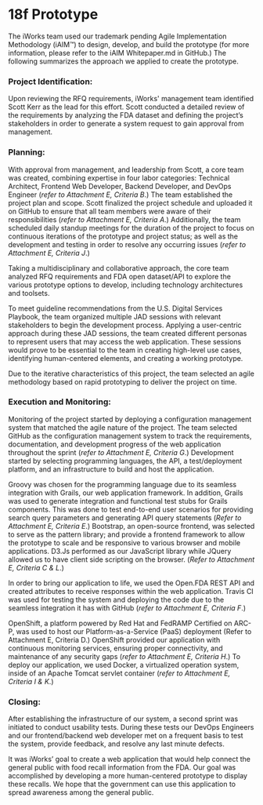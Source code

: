 # 18f Prototype
The iWorks team used our trademark pending Agile Implementation Methodology (iAIM™) to design, develop, and build the prototype (for more information, please refer to the iAIM Whitepaper.md in GitHub.)  The following summarizes the approach we applied to create the prototype.

### Project Identification:
Upon reviewing the RFQ requirements, iWorks' management team identified Scott Kerr as the lead for this effort. Scott conducted a detailed review of the requirements by analyzing the FDA dataset and defining the project’s stakeholders in order to generate a system request to gain approval from management.

### Planning: 
With approval from management, and leadership from Scott, a core team was created, combining expertise in four labor categories: Technical Architect, Frontend Web Developer, Backend Developer, and DevOps Engineer (*refer to Attachment E, Criteria B*.) The team established the project plan and scope. Scott finalized the project schedule and uploaded it on GitHub to ensure that all team members were aware of their responsibilities (*refer to Attachment E, Criteria A*.) Additionally, the team scheduled daily standup meetings for the duration of the project to focus on continuous iterations of the prototype and project status; as well as the development and testing in order to resolve any occurring issues (*refer to Attachment E, Criteria J*.)

Taking a multidisciplinary and collaborative approach, the core team analyzed RFQ requirements and FDA open dataset/API to explore the various prototype options to develop, including technology architectures and toolsets.

To meet guideline recommendations from the U.S. Digital Services Playbook, the team organized multiple JAD sessions with relevant stakeholders to begin the development process. Applying a user-centric approach during these JAD sessions, the team created different personas to represent users that may access the web application. These sessions would prove to be essential to the team in creating high-level use cases, identifying human-centered elements, and creating a working prototype.

Due to the iterative characteristics of this project, the team selected an agile methodology based on rapid prototyping to deliver the project on time.

### Execution and Monitoring: 
Monitoring of the project started by deploying a configuration management system that matched the agile nature of the project. The team selected GitHub as the configuration management system to track the requirements, documentation, and development progress of the web application throughout the sprint (*refer to Attachment E, Criteria G*.) Development started by selecting programming languages, the API, a test/deployment platform, and an infrastructure to build and host the application.

Groovy was chosen for the programming language due to its seamless integration with Grails, our web application framework.  In addition, Grails was used to generate integration and functional test stubs for Grails components.  This was done to test end-to-end user scenarios for providing search query parameters and generating API query statements (*Refer to Attachment E, Criteria E*.) Bootstrap, an open-source frontend, was selected to serve as the pattern library; and provide a frontend framework to allow the prototype to scale and be responsive to various browser and mobile applications. D3.Js performed as our JavaScript library while JQuery allowed us to have client side scripting on the browser.  (*Refer to Attachment E, Criteria C & L*.)

In order to bring our application to life, we used the Open.FDA REST API and created attributes to receive responses within the web application. Travis CI was used for testing the system and deploying the code due to the seamless integration it has with GitHub (*refer to Attachment E, Criteria F*.)  

OpenShift, a platform powered by Red Hat and FedRAMP Certified on ARC-P, was used to host our Platform-as-a-Service (PaaS) deployment (Refer to Attachment E, Criteria D.) OpenShift provided our application with continuous monitoring services, ensuring proper connectivity, and maintenance of any security gaps (*refer to Attachment E, Criteria H*.)  To deploy our application, we used Docker, a virtualized operation system, inside of an Apache Tomcat servlet container (*refer to Attachment E, Criteria I & K*.)  

### Closing:
After establishing the infrastructure of our system, a second sprint was initiated to conduct usability tests. During these tests our DevOps Engineers and our frontend/backend web developer met on a frequent basis to test the system, provide feedback, and resolve any last minute defects.

It was iWorks’ goal to create a web application that would help connect the general public with food recall information from the FDA. Our goal was accomplished by developing a more human-centered prototype to display these recalls. We hope that the government can use this application to spread awareness among the general public. 
